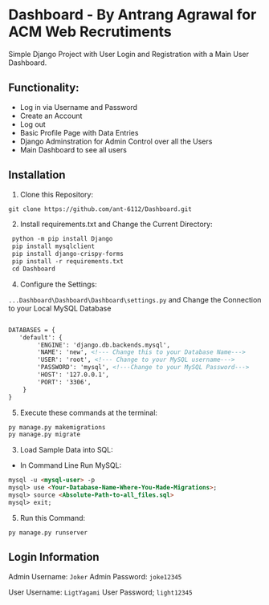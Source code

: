 # Dashboard - By Antrang Agrawal for ACM Web Recrutiments
Simple Django Project with User Login and Registration with a Main User Dashboard.

## Functionality:
* Log in via Username and Password
* Create an Account
* Log out
* Basic Profile Page with Data Entries
* Django Adminstration for Admin Control over all the Users
* Main Dashboard to see all users

## Installation 

1. Clone this Repository:

```html
git clone https://github.com/ant-6112/Dashboard.git
```

2. Install requirements.txt and Change the Current Directory: 

```html
 python -m pip install Django
 pip install mysqlclient
 pip install django-crispy-forms
 pip install -r requirements.txt
 cd Dashboard
```

4. Configure the Settings:<br>

`...Dashboard\Dashboard\Dashboard\settings.py` and Change the Connection to your Local MySQL Database 
```html

DATABASES = {
   'default': {
        'ENGINE': 'django.db.backends.mysql',
        'NAME': 'new', <!--- Change this to your Database Name--->
        'USER': 'root', <!--- Change to your MySQL username--->
        'PASSWORD': 'mysql', <!---Change to your MySQL Password--->
        'HOST': '127.0.0.1',
        'PORT': '3306',
    }
}
```

5. Execute these commands at the terminal:

```html
py manage.py makemigrations
py manage.py migrate
```

3. Load Sample Data into SQL:<br>
* In Command Line Run MySQL:
```html
mysql -u <mysql-user> -p
mysql> use <Your-Database-Name-Where-You-Made-Migrations>;
mysql> source <Absolute-Path-to-all_files.sql>
mysql> exit;
```

5. Run this Command:

```
py manage.py runserver
```

## Login Information

Admin Username: `Joker`
Admin Password: `joke12345`

User Username: `LigtYagami`
User Password; `light12345`


